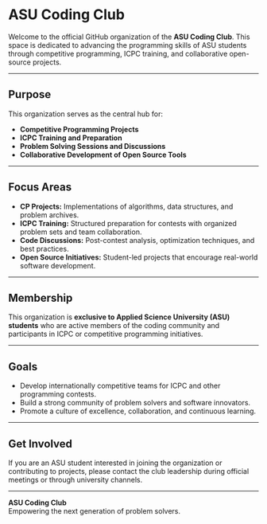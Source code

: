 # ASU Coding Club

Welcome to the official GitHub organization of the **ASU Coding Club**. This space is dedicated to advancing the programming skills of ASU students through competitive programming, ICPC training, and collaborative open-source projects.

---

## Purpose
This organization serves as the central hub for:
- **Competitive Programming Projects**
- **ICPC Training and Preparation**
- **Problem Solving Sessions and Discussions**
- **Collaborative Development of Open Source Tools**

---

## Focus Areas
- **CP Projects:** Implementations of algorithms, data structures, and problem archives.
- **ICPC Training:** Structured preparation for contests with organized problem sets and team collaboration.
- **Code Discussions:** Post-contest analysis, optimization techniques, and best practices.
- **Open Source Initiatives:** Student-led projects that encourage real-world software development.

---

## Membership
This organization is **exclusive to Applied Science University (ASU) students** who are active members of the coding community and participants in ICPC or competitive programming initiatives.

---

## Goals
- Develop internationally competitive teams for ICPC and other programming contests.
- Build a strong community of problem solvers and software innovators.
- Promote a culture of excellence, collaboration, and continuous learning.

---

## Get Involved
If you are an ASU student interested in joining the organization or contributing to projects, please contact the club leadership during official meetings or through university channels.

---

**ASU Coding Club**  
Empowering the next generation of problem solvers.
